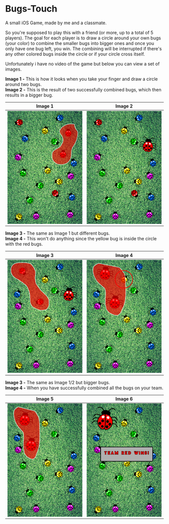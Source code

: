 # Bugs-Touch
A small iOS Game, made by me and a classmate.  

So you're supposed to play this with a friend (or more, up to a total of 5 players). The goal for each player is to draw a circle around your own bugs (your color) to combine the smaller bugs into bigger ones and once you only have one bug left, you win. The combining will be interrupted if there's any other colored bugs inside the circle or if your circle cross itself.

Unfortunately i have no video of the game but below you can view a set of images.

<b>Image 1 -</b> This is how it looks when you take your finger and draw a circle around two bugs.  
<b>Image 2 -</b> This is the result of two successfully combined bugs, which then results in a bigger bug.   

Image 1             |  Image 2
:-------------------------:|:-------------------------:
![](https://github.com/OfficialWiddin/Bugs-Touch/blob/master/Images/Untitled-1.png)  |  ![](https://github.com/OfficialWiddin/Bugs-Touch/blob/master/Images/Untitled-2.png)

<b>Image 3 -</b> The same as Image 1 but different bugs.    
<b>Image 4 -</b> This won't do anything since the yellow bug is inside the circle with the red bugs.   

Image 3             |  Image 4
:-------------------------:|:-------------------------:
![](https://github.com/OfficialWiddin/Bugs-Touch/blob/master/Images/Untitled-3.png)  |  ![](https://github.com/OfficialWiddin/Bugs-Touch/blob/master/Images/Untitled-4.png)

<b>Image 3 -</b> The same as Image 1/2 but bigger bugs.     
<b>Image 4 -</b> When you have successfully combined all the bugs on your team.

Image 5             |  Image 6
:-------------------------:|:-------------------------:
![](https://github.com/OfficialWiddin/Bugs-Touch/blob/master/Images/Untitled-5.png)  |  ![](https://github.com/OfficialWiddin/Bugs-Touch/blob/master/Images/Untitled-6.png)
